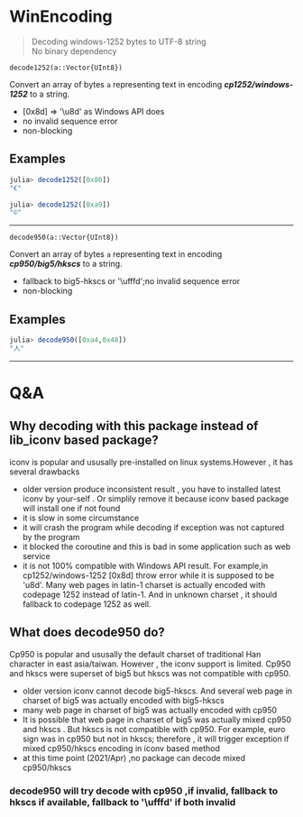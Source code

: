 # WinEncoding
>Decoding windows-1252 bytes to UTF-8 string<br>
>No binary dependency


    decode1252(a::Vector{UInt8})
Convert an array of bytes `a` representing text in encoding ***cp1252/windows-1252*** to a string.
- [0x8d] => '\\u8d' as Windows API does
- no invalid sequence error
- non-blocking

## Examples

```julia
julia> decode1252([0x80])
"€"

julia> decode1252([0xa9])
"©"
```
---

    decode950(a::Vector{UInt8})
Convert an array of bytes `a` representing text in encoding ***cp950/big5/hkscs*** to a string.
- fallback to big5-hkscs or '\ufffd';no invalid sequence error
- non-blocking

## Examples

```julia
julia> decode950([0xa4,0x48])
"人"
```

---

# Q&A
## Why decoding with this package instead of lib_iconv based package?
iconv is popular and ususally pre-installed on linux systems.However , it has several drawbacks
- older version produce inconsistent result , you have to installed latest iconv by your-self .
Or simplily remove it because iconv based package will install one if not found
- it is slow in some circumstance
- it will crash the program while decoding if exception was not captured by the program
- it blocked the coroutine and this is bad in some application such as web service
- it is not 100% compatible with Windows API result. For example,in cp1252/windows-1252 [0x8d] throw error while it is supposed to be 'u8d'. Many web pages in latin-1 charset is actually encoded with codepage 1252 instead of latin-1. And in unknown charset , it should fallback to codepage 1252 as well.

## What does decode950  do?
Cp950 is popular and ususally the default charset of traditional Han character in east asia/taiwan. However , the iconv support is limited. Cp950 and hkscs were superset of big5 but hkscs was not compatible with cp950.
- older version iconv cannot decode big5-hkscs. And several web page in charset of big5 was actually encoded with big5-hkscs 
- many web page in charset of big5 was actually encoded with cp950
- It is possible that  web page in charset of big5 was actually mixed cp950 and hkscs . But hkscs is not compatible with cp950. For example, euro sign was in cp950 but not in hkscs; therefore , it will trigger exception if mixed cp950/hkscs encoding in iconv based method
- at this time point (2021/Apr) ,no package can decode mixed cp950/hkscs
### decode950 will try decode with cp950 ,if invalid, fallback to hkscs if available, fallback to '\ufffd' if both invalid